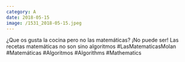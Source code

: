 ```yaml
--- 
category: A 
date: 2018-05-15 
image: /1531_2018-05-15.jpeg 
--- 
```


¿Que os gusta la cocina pero no las matemáticas? ¡No puede ser! Las recetas matemáticas no son sino algoritmos #LasMatematicasMolan	#Matemáticas	#Algoritmos #Algorithms #Mathematics
